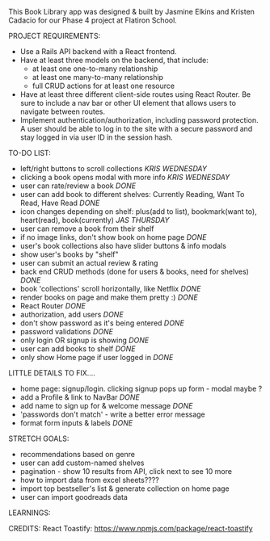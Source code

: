 This Book Library app was designed & built by Jasmine Elkins and Kristen Cadacio for our Phase 4 project at Flatiron School.

PROJECT REQUIREMENTS:

- Use a Rails API backend with a React frontend.
- Have at least three models on the backend, that include:
  - at least one one-to-many relationship
  - at least one many-to-many relationship
  - full CRUD actions for at least one resource
- Have at least three different client-side routes using React Router. Be sure to include a nav bar or other UI element that allows users to navigate between routes.
- Implement authentication/authorization, including password protection. A user should be able to log in to the site with a secure password and stay logged in via user ID in the session hash.

TO-DO LIST:

- left/right buttons to scroll collections _KRIS WEDNESDAY_
- clicking a book opens modal with more info _KRIS WEDNESDAY_
- user can rate/review a book _DONE_
- user can add book to different shelves: Currently Reading, Want To Read, Have Read _DONE_
- icon changes depending on shelf: plus(add to list), bookmark(want to), heart(read), book(currently) _JAS THURSDAY_
- user can remove a book from their shelf
- if no image links, don't show book on home page _DONE_
- user's book collections also have slider buttons & info modals
- show user's books by "shelf"
- user can submit an actual review & rating
- back end CRUD methods (done for users & books, need for shelves) _DONE_
- book 'collections' scroll horizontally, like Netflix _DONE_
- render books on page and make them pretty :) _DONE_
- React Router _DONE_
- authorization, add users _DONE_
- don't show password as it's being entered _DONE_
- password validations _DONE_
- only login OR signup is showing _DONE_
- user can add books to shelf _DONE_
- only show Home page if user logged in _DONE_

LITTLE DETAILS TO FIX....

- home page: signup/login. clicking signup pops up form - modal maybe ?
- add a Profile & link to NavBar _DONE_
- add name to sign up for & welcome message _DONE_
- 'passwords don't match' - write a better error message
- format form inputs & labels _DONE_

STRETCH GOALS:

- recommendations based on genre
- user can add custom-named shelves
- pagination - show 10 results from API, click next to see 10 more
- how to import data from excel sheets????
- import top bestseller's list & generate collection on home page
- user can import goodreads data

LEARNINGS:

CREDITS:
React Toastify: https://www.npmjs.com/package/react-toastify
